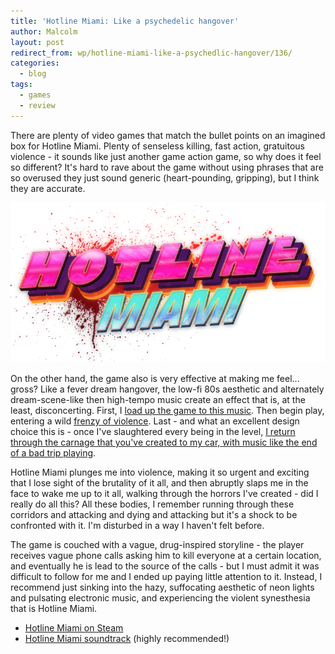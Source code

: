 ```yaml
---
title: 'Hotline Miami: Like a psychedelic hangover'
author: Malcolm
layout: post
redirect_from: wp/hotline-miami-like-a-psychedlic-hangover/136/
categories:
  - blog
tags:
  - games
  - review
---
```


There are plenty of video games that match the bullet points on an imagined box for Hotline Miami. Plenty of senseless killing, fast action, gratuitous violence - it sounds like just another game action game, so why does it feel so different? It's hard to rave about the game without using phrases that are so overused they just sound generic (heart-pounding, gripping), but I think they are accurate.

![Hotline Miami logo small](/assets/Hotline-Miami-Logo-Small.png)

On the other hand, the game also is very effective at making me feel... gross? Like a fever dream hangover, the low-fi 80s aesthetic and alternately dream-scene-like then high-tempo music create an effect that is, at the least, disconcerting. First, I [load up the game to this music][1]. Then begin play, entering a wild [frenzy of violence][2]. Last - and what an excellent design choice this is - once I've slaughtered every being in the level, [I return through the carnage that you've created to my car, with music like the end of a bad trip playing][3].

Hotline Miami plunges me into violence, making it so urgent and exciting that I lose sight of the brutality of it all, and then abruptly slaps me in the face to wake me up to it all, walking through the horrors I've created - did I really do all this? All these bodies, I remember running through these corridors and attacking and dying and attacking but it's a shock to be confronted with it. I'm disturbed in a way I haven't felt before.

The game is couched with a vague, drug-inspired storyline - the player receives vague phone calls asking him to kill everyone at a certain location, and eventually he is lead to the source of the calls - but I must admit it was difficult to follow for me and I ended up paying little attention to it. Instead, I recommend just sinking into the hazy, suffocating aesthetic of neon lights and pulsating electronic music, and experiencing the violent synesthesia that is Hotline Miami.

  * [Hotline Miami on Steam][5]
  * [Hotline Miami soundtrack][4] (highly recommended!)

 [1]: http://www.youtube.com/watch?v=1pDMof6dN9g
 [2]: http://www.youtube.com/watch?v=By6FTXoyG_k
 [3]: http://www.youtube.com/watch?feature=player_detailpage&v=bOIVk1LE_2c#t=249s
 [4]: https://soundcloud.com/devolverdigital/sets/hotline-miami-official
 [5]: http://store.steampowered.com/app/219150/